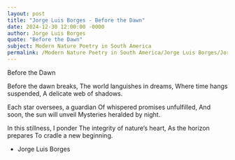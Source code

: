 ```yaml
---
layout: post
title: "Jorge Luis Borges - Before the Dawn"
date: 2024-12-30 12:00:00 -0000
author: Jorge Luis Borges
quote: "Before the Dawn"
subject: Modern Nature Poetry in South America
permalink: /Modern Nature Poetry in South America/Jorge Luis Borges/Jorge Luis Borges - Before the Dawn
---
```


Before the Dawn

Before the dawn breaks,
The world languishes in dreams,
Where time hangs suspended,
A delicate web of shadows.

Each star oversees, a guardian
Of whispered promises unfulfilled,
And soon, the sun will unveil
Mysteries heralded by night.

In this stillness, I ponder
The integrity of nature’s heart,
As the horizon prepares
To cradle a new beginning.


- Jorge Luis Borges
